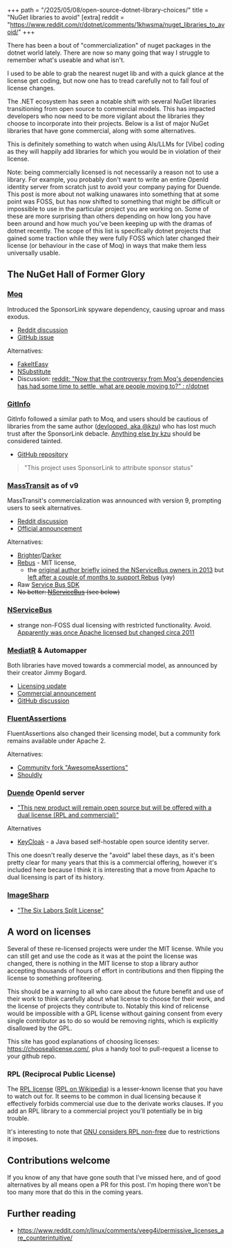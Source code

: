 +++
path = "/2025/05/08/open-source-dotnet-library-choices/"
title = "NuGet libraries to avoid"
[extra]
reddit = "https://www.reddit.com/r/dotnet/comments/1khwsma/nuget_libraries_to_avoid/"
+++

There has been a bout of "commercialization" of nuget packages in the dotnet world lately. There are now so many going that way I struggle to remember what's useable and what isn't.

I used to be able to grab the nearest nuget lib and with a quick glance at the license get coding, but now one has to tread carefully not to fall foul of license changes.

The .NET ecosystem has seen a notable shift with several NuGet libraries transitioning from open source to commercial models. This has impacted developers who now need to be more vigilant about the libraries they choose to incorporate into their projects. Below is a list of major NuGet libraries that have gone commercial, along with some alternatives.

This is definitely something to watch when using AIs/LLMs for [Vibe] coding as they will happily add libraries for which you would be in violation of their license.

Note: being commercially licensed is not necessarily a reason not to use a library. For example, you probably don't want to write an entire OpenId identity server from scratch just to avoid your company paying for Duende. This post is more about not walking unawares into something that at some point was FOSS, but has now shifted to something that might be difficult or impossible to use in the particular project you are working on. Some of these are more surprising than others depending on how long you have been around and how much you've been keeping up with the dramas of dotnet recently. The scope of this list is specifically dotnet projects that gained some traction while they were fully FOSS which later changed their license (or behaviour in the case of Moq) in ways that make them less universally usable.

## The NuGet Hall of Former Glory

### [Moq](https://github.com/moq/moq4)

Introduced the SponsorLink spyware dependency, causing uproar and mass exodus.

- [Reddit discussion](https://www.reddit.com/r/dotnet/comments/15ljdcc/does_moq_in_its_latest_version_extract_and_send/)
- [GitHub issue](https://github.com/devlooped/moq/issues/1372)

Alternatives: 

- [FakeItEasy](https://github.com/FakeItEasy/FakeItEasy)
- [NSubstitute](https://github.com/nsubstitute/NSubstitute)
- Discussion: [reddit: "Now that the controversy from Moq's dependencies has had some time to settle, what are people moving to?" : r/dotnet](https://www.reddit.com/r/dotnet/comments/173ddyk/now_that_the_controversy_from_moqs_dependencies/)

### [GitInfo](https://github.com/devlooped/GitInfo)

GitInfo followed a similar path to Moq, and users should be cautious of libraries from the same author ([devlooped, aka @kzu](https://github.com/devlooped)) who has lost much trust after the SponsorLink debacle. [Anything else by kzu](https://www.nuget.org/profiles/devlooped) should be considered tainted.

- [GitHub repository](https://github.com/devlooped/GitInfo)

> "This project uses SponsorLink to attribute sponsor status"

### [MassTransit](https://masstransit-project.com/) as of v9

MassTransit's commercialization was announced with version 9, prompting users to seek alternatives.

- [Reddit discussion](https://www.reddit.com/r/dotnet/comments/1jpyczi/masstransit_going_commercial/)
- [Official announcement](https://masstransit.io/introduction/v9-announcement)

Alternatives:

- [Brighter](https://github.com/BrighterCommand/Brighter)/[Darker](https://github.com/BrighterCommand/Darker)
- [Rebus](https://github.com/rebus-org/Rebus) - MIT license,
  - the [original author briefly joined the NServiceBus owners in 2013](https://udidahan.com/2013/09/11/on-mookid-joining-nservicebus-and-what-that-means-for-rebus/) but [left after a couple of months to support Rebus](https://www.reddit.com/r/dotnet/comments/1khwsma/comment/mre8b5r/) (yay)
- Raw [Service Bus SDK](https://learn.microsoft.com/en-us/dotnet/api/overview/azure/messaging.servicebus-readme?view=azure-dotnet)
- ~~No better: [NServiceBus](https://particular.net/nservicebus) (see below)~~


### [NServiceBus](https://particular.net/nservicebus)

- strange non-FOSS dual licensing with restricted functionality. Avoid. [Apparently was once Apache licensed but changed circa 2011](https://stackoverflow.com/questions/5657809/nservicebus-license/5670707#5670707)

### [MediatR](https://github.com/jbogard/MediatR) & Automapper

Both libraries have moved towards a commercial model, as announced by their creator Jimmy Bogard.
- [Licensing update](https://www.jimmybogard.com/automapper-and-mediatr-licensing-update/)
- [Commercial announcement](https://www.jimmybogard.com/automapper-and-mediatr-going-commercial/)
- [GitHub discussion](https://github.com/jbogard/MediatR/discussions/1105)

### [FluentAssertions](https://fluentassertions.com/)

FluentAssertions also changed their licensing model, but a community fork remains available under Apache 2.

Alternatives:

- [Community fork "AwesomeAssertions"](https://github.com/AwesomeAssertions/AwesomeAssertions)
- [Shouldly](https://docs.shouldly.org/)

### [Duende](https://www.nuget.org/packages/Duende.IdentityServer) OpenId server

- ["This new product will remain open source but will be offered with a dual license (RPL and commercial)"](https://leastprivilege.com/2020/10/01/the-future-of-identityserver/#:~:text=This%20new%20product%20will%20remain,source%20community%20and%20our%20contributors)

Alternatives

- [KeyCloak](https://www.keycloak.org/) - a Java based self-hostable open source identity server.

This one doesn't really deserve the "avoid" label these days, as it's been pretty clear for many years that this is a commercial offering, however it's included here because I think it is interesting that a move from Apache to dual licensing is part of its history.

### [ImageSharp](https://github.com/SixLabors/ImageSharp)

- ["The Six Labors Split License"](https://sixlabors.com/posts/license-changes/#:~:text=The%20Six%20Labors%20Split%20License,Six%20Labors%20Commercial%20Use%20License)

## A word on licenses

Several of these re-licensed projects were under the MIT license. While you can still get and use the code as it was at the point the license was changed, there is nothing in the MIT license to stop a library author accepting thousands of hours of effort in contributions and then flipping the license to something profiteering.

This should be a warning to all who care about the future benefit and use of their work to think carefully about what license to choose for their work, and the license of projects they contribute to. Notably this kind of relicense would be impossible with a GPL license without gaining consent from every single contributor as to do so would be removing rights, which is explicitly disallowed by the GPL.

This site has good explanations of choosing licenses: <https://choosealicense.com/>, plus a handy tool to pull-request a license to your github repo.

### RPL (Reciprocal Public License)

The [RPL license](https://opensource.org/license/rpl-1-5) ([RPL on Wikipedia](https://en.wikipedia.org/wiki/Reciprocal_Public_License)) is a lesser-known license that you have to watch out for. It seems to be common in dual licensing because it effectively forbids commercial use due to the derivate works clauses. If you add an RPL library to a commercial project you'll potentially be in big trouble.

It's interesting to note that [GNU considers RPL non-free](https://www.gnu.org/licenses/license-list.en.html#RPL) due to restrictions it imposes.

## Contributions welcome

If you know of any that have gone south that I've missed here, and of good alternatives by all means open a PR for this post. I'm hoping there won't be too many more that do this in the coming years.

## Further reading

- <https://www.reddit.com/r/linux/comments/veeg4i/permissive_licenses_are_counterintuitive/>
